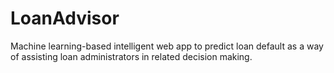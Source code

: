 # LoanAdvisor
Machine learning-based intelligent web app to predict loan default as a way of assisting loan administrators in related decision making. 
